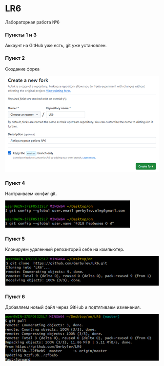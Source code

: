 # LR6
Лабораторная работа №6

### Пункты 1 и 3
Аккаунт на GitHub уже есть, git уже установлен.

### Пункт 2
Создание форка

![1.png](screenshots%2Fimg.png)

### Пункт 4
Настраиваем конфиг git.

![2.png](screenshots%2Fimg_1.png)

### Пункт 5
Клонируем удаленный репозиторий себе на компьютер.

![3.png](screenshots%2Fimg_2.png)

### Пункт 6
Добавляем новый файл через GitHub и подтягиваем изменения.

![4.png](screenshots%2Fimg_3.png)
